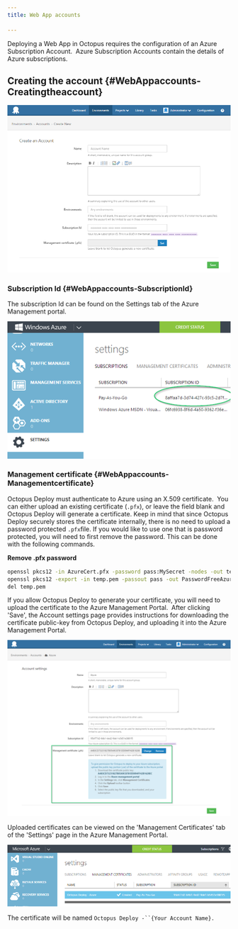```yaml
---
title: Web App accounts

---
```



Deploying a Web App in Octopus requires the configuration of an Azure Subscription Account.  Azure Subscription Accounts contain the details of Azure subscriptions.

## Creating the account {#WebAppaccounts-Creatingtheaccount}


![](/docs/images/3049434/3278565.png "width=500")

### Subscription Id {#WebAppaccounts-SubscriptionId}


The subscription Id can be found on the Settings tab of the Azure Management portal.


![](/docs/images/3049434/3278564.png "width=500")




### Management certificate {#WebAppaccounts-Managementcertificate}


Octopus Deploy must authenticate to Azure using an X.509 certificate.  You can either upload an existing certificate (`.pfx`), or leave the field blank and Octopus Deploy will generate a certificate. Keep in mind that since Octopus Deploy securely stores the certificate internally, there is no need to upload a password protected `.pfx`file. If you would like to use one that is password protected, you will need to first remove the password. This can be done with the following commands.

**Remove .pfx password**

```bash
openssl pkcs12 -in AzureCert.pfx -password pass:MySecret -nodes -out temp.pem
openssl pkcs12 -export -in temp.pem -passout pass -out PasswordFreeAzureCert.pfx
del temp.pem
```


If you allow Octopus Deploy to generate your certificate, you will need to upload the certificate to the Azure Management Portal.  After clicking 'Save', the Account settings page provides instructions for downloading the certificate public-key from Octopus Deploy, and uploading it into the Azure Management Portal.


![](/docs/images/3049434/3278566.png "width=500")


Uploaded certificates can be viewed on the 'Management Certificates' tab of the 'Settings' page in the Azure Management Portal.


![](/docs/images/3049434/3278567.png "width=500")


The certificate will be named `Octopus Deploy -``{Your Account Name}.`
